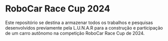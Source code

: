 # RoboCar Race Cup 2024

Este repositório se destina a armazenar todos os trabalhos e pesquisas desenvolvidos previamente pela L.U.N.A.R para a construção e participação de um carro autônomo na competição RoboCar Race Cup de 2024.
